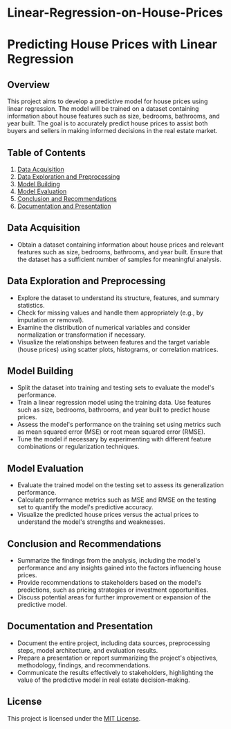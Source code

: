# Linear-Regression-on-House-Prices
# Predicting House Prices with Linear Regression

## Overview

This project aims to develop a predictive model for house prices using linear regression. The model will be trained on a dataset containing information about house features such as size, bedrooms, bathrooms, and year built. The goal is to accurately predict house prices to assist both buyers and sellers in making informed decisions in the real estate market.

## Table of Contents

1. [Data Acquisition](#data-acquisition)
2. [Data Exploration and Preprocessing](#data-exploration-and-preprocessing)
3. [Model Building](#model-building)
4. [Model Evaluation](#model-evaluation)
5. [Conclusion and Recommendations](#conclusion-and-recommendations)
6. [Documentation and Presentation](#documentation-and-presentation)

## Data Acquisition

- Obtain a dataset containing information about house prices and relevant features such as size, bedrooms, bathrooms, and year built. Ensure that the dataset has a sufficient number of samples for meaningful analysis.

## Data Exploration and Preprocessing

- Explore the dataset to understand its structure, features, and summary statistics.
- Check for missing values and handle them appropriately (e.g., by imputation or removal).
- Examine the distribution of numerical variables and consider normalization or transformation if necessary.
- Visualize the relationships between features and the target variable (house prices) using scatter plots, histograms, or correlation matrices.

## Model Building

- Split the dataset into training and testing sets to evaluate the model's performance.
- Train a linear regression model using the training data. Use features such as size, bedrooms, bathrooms, and year built to predict house prices.
- Assess the model's performance on the training set using metrics such as mean squared error (MSE) or root mean squared error (RMSE).
- Tune the model if necessary by experimenting with different feature combinations or regularization techniques.

## Model Evaluation

- Evaluate the trained model on the testing set to assess its generalization performance.
- Calculate performance metrics such as MSE and RMSE on the testing set to quantify the model's predictive accuracy.
- Visualize the predicted house prices versus the actual prices to understand the model's strengths and weaknesses.

## Conclusion and Recommendations

- Summarize the findings from the analysis, including the model's performance and any insights gained into the factors influencing house prices.
- Provide recommendations to stakeholders based on the model's predictions, such as pricing strategies or investment opportunities.
- Discuss potential areas for further improvement or expansion of the predictive model.

## Documentation and Presentation

- Document the entire project, including data sources, preprocessing steps, model architecture, and evaluation results.
- Prepare a presentation or report summarizing the project's objectives, methodology, findings, and recommendations.
- Communicate the results effectively to stakeholders, highlighting the value of the predictive model in real estate decision-making.

## License

This project is licensed under the [MIT License](LICENSE).
